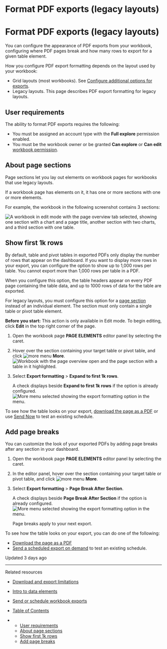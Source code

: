 # Format PDF exports (legacy layouts)

# Format PDF exports (legacy layouts)

You can configure the appearance of PDF exports from your workbook, configuring where PDF pages break and how many rows to export for a given table element.

How you configure PDF export formatting depends on the layout used by your workbook:

* Grid layouts (most workbooks). See [Configure additional options for exports](/docs/configure-additional-options-for-exports#format-pdf-export-page-layout).
* Legacy layouts. This page describes PDF export formatting for legacy layouts.

## User requirements

The ability to format PDF exports requires the following:

* You must be assigned an account type with the **Full explore** permission enabled.
* You must be the workbook owner or be granted **Can explore** or **Can edit** [workbook permission](/docs/folder-and-document-permissions).

## About page sections

Page sections let you lay out elements on workbook pages for workbooks that use legacy layouts.

If a workbook page has elements on it, it has one or more sections with one or more elements.

For example, the workbook in the following screenshot contains 3 sections:

![A workbook in edit mode with the page overview tab selected, showing one section with a chart and a page title, another section with two charts, and a third section with one table.](https://files.readme.io/20513e9-1.png)

## Show first 1k rows

By default, table and pivot tables in exported PDFs only display the number of rows that appear on the dashboard. If you want to display more rows in your export, you can configure the option to show up to 1,000 rows per table. You cannot export more than 1,000 rows per table in a PDF.

When you configure this option, the table headers appear on every PDF page containing the table data, and up to 1000 rows of data for the table are exported.

For legacy layouts, you must configure this option for a [page section](#about-page-sections) instead of an individual element. The section must only contain a single table or pivot table element.

**Before you start:** This action is only available in Edit mode. To begin editing, click **Edit** in the top right corner of the page.

1. Open the workbook page **PAGE ELEMENTS** editor panel by selecting the caret.
2. Hover over the section containing your target table or pivot table, and click ![more menu](https://sigma-docs-screenshots.s3.us-west-2.amazonaws.com/Icons/more.svg) **More**.  
   ![Workbook with the page overview open and the page section with a table in it highlighted.](https://files.readme.io/4e15d30-2.png)
3. Select **Export formatting** > **Expand to first 1k rows**.

   A check displays beside **Expand to first 1k rows** if the option is already configured.  
   ![More menu selected showing the export formatting option in the menu.](https://files.readme.io/28e60cb-3.png)

To see how the table looks on your export, [download the page as a PDF](/docs/download-workbook-data) or use [Send Now](/docs/manage-scheduled-exports#send-a-scheduled-export-on-demand) to test an existing schedule.

## Add page breaks

You can customize the look of your exported PDFs by adding page breaks after any section in your dashboard.

1. Open the workbook page **PAGE ELEMENTS** editor panel by selecting the caret.
2. In the editor panel, hover over the section containing your target table or pivot table, and click ![more menu](https://sigma-docs-screenshots.s3.us-west-2.amazonaws.com/Icons/more.svg) **More**.
3. Select **Export formatting** > **Page Break After Section**.

   A check displays beside **Page Break After Section** if the option is already configured.  
   ![More menu selected showing the export formatting option in the menu.](https://files.readme.io/28e60cb-3.png)

   Page breaks apply to your next export.

To see how the table looks on your export, you can do one of the following:

* [Download the page as a PDF](/docs/download-workbook-data)
* [Send a scheduled export on demand](/docs/manage-scheduled-exports#send-a-scheduled-export-on-demand) to test an existing schedule.

Updated 3 days ago

---

Related resources

* [Download and export limitations](/docs/download-export-and-upload-limitations)
* [Intro to data elements](/docs/intro-to-data-elements)
* [Send or schedule workbook exports](/docs/send-or-schedule-workbook-exports)

* [Table of Contents](#)
* + [User requirements](#user-requirements)
  + [About page sections](#about-page-sections)
  + [Show first 1k rows](#show-first-1k-rows)
  + [Add page breaks](#add-page-breaks)